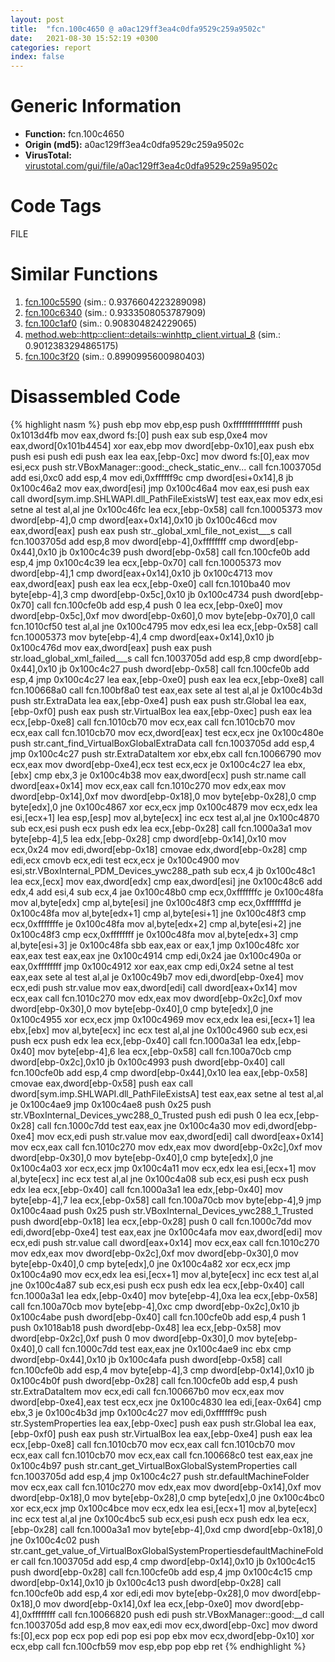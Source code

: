 ```yaml
---
layout: post
title:  "fcn.100c4650 @ a0ac129ff3ea4c0dfa9529c259a9502c"
date:   2021-08-30 15:52:19 +0300
categories: report
index: false
---
```


# Generic Information
- **Function:** fcn.100c4650
- **Origin (md5):** a0ac129ff3ea4c0dfa9529c259a9502c
- **VirusTotal:** [virustotal.com/gui/file/a0ac129ff3ea4c0dfa9529c259a9502c][virustotal_ref]

# Code Tags
<span class="tag" id="FILE">FILE</span>


# Similar Functions

1. [fcn.100c5590][similar_1_ref] (sim.: 0.9376604223289098)
2. [fcn.100c6340][similar_2_ref] (sim.: 0.9333508053787909)
3. [fcn.100c1af0][similar_3_ref] (sim.: 0.908304824229065)
4. [method.web꞉꞉http꞉꞉client꞉꞉details꞉꞉winhttp\_client.virtual\_8][similar_4_ref] (sim.: 0.9012383294865175)
5. [fcn.100c3f20][similar_5_ref] (sim.: 0.8990995600980403)


# Disassembled Code

{% highlight nasm %}
push ebp
mov ebp,esp
push 0xffffffffffffffff
push 0x1013d4fb
mov eax,dword fs:[0]
push eax
sub esp,0xe4
mov eax,dword[0x101b4454]
xor eax,ebp
mov dword[ebp-0x10],eax
push ebx
push esi
push edi
push eax
lea eax,[ebp-0xc]
mov dword fs:[0],eax
mov esi,ecx
push str.VBoxManager::good:_check_static_env...
call fcn.1003705d
add esi,0xc0
add esp,4
mov edi,0xffffff9c
cmp dword[esi+0x14],8
jb 0x100c46a2
mov eax,dword[esi]
jmp 0x100c46a4
mov eax,esi
push eax
call dword[sym.imp.SHLWAPI.dll_PathFileExistsW]
test eax,eax
mov edx,esi
setne al
test al,al
jne 0x100c46fc
lea ecx,[ebp-0x58]
call fcn.10005373
mov dword[ebp-4],0
cmp dword[eax+0x14],0x10
jb 0x100c46cd
mov eax,dword[eax]
push eax
push str._global_xml_file_not_exist___s
call fcn.1003705d
add esp,8
mov dword[ebp-4],0xffffffff
cmp dword[ebp-0x44],0x10
jb 0x100c4c39
push dword[ebp-0x58]
call fcn.100cfe0b
add esp,4
jmp 0x100c4c39
lea ecx,[ebp-0x70]
call fcn.10005373
mov dword[ebp-4],1
cmp dword[eax+0x14],0x10
jb 0x100c4713
mov eax,dword[eax]
push eax
lea ecx,[ebp-0xe0]
call fcn.1010ba40
mov byte[ebp-4],3
cmp dword[ebp-0x5c],0x10
jb 0x100c4734
push dword[ebp-0x70]
call fcn.100cfe0b
add esp,4
push 0
lea ecx,[ebp-0xe0]
mov dword[ebp-0x5c],0xf
mov dword[ebp-0x60],0
mov byte[ebp-0x70],0
call fcn.1010cf50
test al,al
jne 0x100c4795
mov edx,esi
lea ecx,[ebp-0x58]
call fcn.10005373
mov byte[ebp-4],4
cmp dword[eax+0x14],0x10
jb 0x100c476d
mov eax,dword[eax]
push eax
push str.load_global_xml_failed___s
call fcn.1003705d
add esp,8
cmp dword[ebp-0x44],0x10
jb 0x100c4c27
push dword[ebp-0x58]
call fcn.100cfe0b
add esp,4
jmp 0x100c4c27
lea eax,[ebp-0xe0]
push eax
lea ecx,[ebp-0xe8]
call fcn.100668a0
call fcn.100bf8a0
test eax,eax
sete al
test al,al
je 0x100c4b3d
push str.ExtraData
lea eax,[ebp-0xe4]
push eax
push str.Global
lea eax,[ebp-0xf0]
push eax
push str.VirtualBox
lea eax,[ebp-0xec]
push eax
lea ecx,[ebp-0xe8]
call fcn.1010cb70
mov ecx,eax
call fcn.1010cb70
mov ecx,eax
call fcn.1010cb70
mov ecx,dword[eax]
test ecx,ecx
jne 0x100c480e
push str.cant_find_VirtualBoxGlobalExtraData
call fcn.1003705d
add esp,4
jmp 0x100c4c27
push str.ExtraDataItem
xor ebx,ebx
call fcn.10066790
mov ecx,eax
mov dword[ebp-0xe4],ecx
test ecx,ecx
je 0x100c4c27
lea ebx,[ebx]
cmp ebx,3
je 0x100c4b38
mov eax,dword[ecx]
push str.name
call dword[eax+0x14]
mov ecx,eax
call fcn.1010c270
mov edx,eax
mov dword[ebp-0x14],0xf
mov dword[ebp-0x18],0
mov byte[ebp-0x28],0
cmp byte[edx],0
jne 0x100c4867
xor ecx,ecx
jmp 0x100c4879
mov ecx,edx
lea esi,[ecx+1]
lea esp,[esp]
mov al,byte[ecx]
inc ecx
test al,al
jne 0x100c4870
sub ecx,esi
push ecx
push edx
lea ecx,[ebp-0x28]
call fcn.1000a3a1
mov byte[ebp-4],5
lea edx,[ebp-0x28]
cmp dword[ebp-0x14],0x10
mov ecx,0x24
mov edi,dword[ebp-0x18]
cmovae edx,dword[ebp-0x28]
cmp edi,ecx
cmovb ecx,edi
test ecx,ecx
je 0x100c4900
mov esi,str.VBoxInternal_PDM_Devices_ywc288_path
sub ecx,4
jb 0x100c48c1
lea ecx,[ecx]
mov eax,dword[edx]
cmp eax,dword[esi]
jne 0x100c48c6
add edx,4
add esi,4
sub ecx,4
jae 0x100c48b0
cmp ecx,0xfffffffc
je 0x100c48fa
mov al,byte[edx]
cmp al,byte[esi]
jne 0x100c48f3
cmp ecx,0xfffffffd
je 0x100c48fa
mov al,byte[edx+1]
cmp al,byte[esi+1]
jne 0x100c48f3
cmp ecx,0xfffffffe
je 0x100c48fa
mov al,byte[edx+2]
cmp al,byte[esi+2]
jne 0x100c48f3
cmp ecx,0xffffffff
je 0x100c48fa
mov al,byte[edx+3]
cmp al,byte[esi+3]
je 0x100c48fa
sbb eax,eax
or eax,1
jmp 0x100c48fc
xor eax,eax
test eax,eax
jne 0x100c4914
cmp edi,0x24
jae 0x100c490a
or eax,0xffffffff
jmp 0x100c4912
xor eax,eax
cmp edi,0x24
setne al
test eax,eax
sete al
test al,al
je 0x100c49b7
mov edi,dword[ebp-0xe4]
mov ecx,edi
push str.value
mov eax,dword[edi]
call dword[eax+0x14]
mov ecx,eax
call fcn.1010c270
mov edx,eax
mov dword[ebp-0x2c],0xf
mov dword[ebp-0x30],0
mov byte[ebp-0x40],0
cmp byte[edx],0
jne 0x100c4955
xor ecx,ecx
jmp 0x100c4969
mov ecx,edx
lea esi,[ecx+1]
lea ebx,[ebx]
mov al,byte[ecx]
inc ecx
test al,al
jne 0x100c4960
sub ecx,esi
push ecx
push edx
lea ecx,[ebp-0x40]
call fcn.1000a3a1
lea edx,[ebp-0x40]
mov byte[ebp-4],6
lea ecx,[ebp-0x58]
call fcn.100a70cb
cmp dword[ebp-0x2c],0x10
jb 0x100c4993
push dword[ebp-0x40]
call fcn.100cfe0b
add esp,4
cmp dword[ebp-0x44],0x10
lea eax,[ebp-0x58]
cmovae eax,dword[ebp-0x58]
push eax
call dword[sym.imp.SHLWAPI.dll_PathFileExistsA]
test eax,eax
setne al
test al,al
je 0x100c4ae9
jmp 0x100c4ae8
push 0x25
push str.VBoxInternal_Devices_ywc288_0_Trusted
push edi
push 0
lea ecx,[ebp-0x28]
call fcn.1000c7dd
test eax,eax
jne 0x100c4a30
mov edi,dword[ebp-0xe4]
mov ecx,edi
push str.value
mov eax,dword[edi]
call dword[eax+0x14]
mov ecx,eax
call fcn.1010c270
mov edx,eax
mov dword[ebp-0x2c],0xf
mov dword[ebp-0x30],0
mov byte[ebp-0x40],0
cmp byte[edx],0
jne 0x100c4a03
xor ecx,ecx
jmp 0x100c4a11
mov ecx,edx
lea esi,[ecx+1]
mov al,byte[ecx]
inc ecx
test al,al
jne 0x100c4a08
sub ecx,esi
push ecx
push edx
lea ecx,[ebp-0x40]
call fcn.1000a3a1
lea edx,[ebp-0x40]
mov byte[ebp-4],7
lea ecx,[ebp-0x58]
call fcn.100a70cb
mov byte[ebp-4],9
jmp 0x100c4aad
push 0x25
push str.VBoxInternal_Devices_ywc288_1_Trusted
push dword[ebp-0x18]
lea ecx,[ebp-0x28]
push 0
call fcn.1000c7dd
mov edi,dword[ebp-0xe4]
test eax,eax
jne 0x100c4afa
mov eax,dword[edi]
mov ecx,edi
push str.value
call dword[eax+0x14]
mov ecx,eax
call fcn.1010c270
mov edx,eax
mov dword[ebp-0x2c],0xf
mov dword[ebp-0x30],0
mov byte[ebp-0x40],0
cmp byte[edx],0
jne 0x100c4a82
xor ecx,ecx
jmp 0x100c4a90
mov ecx,edx
lea esi,[ecx+1]
mov al,byte[ecx]
inc ecx
test al,al
jne 0x100c4a87
sub ecx,esi
push ecx
push edx
lea ecx,[ebp-0x40]
call fcn.1000a3a1
lea edx,[ebp-0x40]
mov byte[ebp-4],0xa
lea ecx,[ebp-0x58]
call fcn.100a70cb
mov byte[ebp-4],0xc
cmp dword[ebp-0x2c],0x10
jb 0x100c4abe
push dword[ebp-0x40]
call fcn.100cfe0b
add esp,4
push 1
push 0x1018ab18
push dword[ebp-0x48]
lea ecx,[ebp-0x58]
mov dword[ebp-0x2c],0xf
push 0
mov dword[ebp-0x30],0
mov byte[ebp-0x40],0
call fcn.1000c7dd
test eax,eax
jne 0x100c4ae9
inc ebx
cmp dword[ebp-0x44],0x10
jb 0x100c4afa
push dword[ebp-0x58]
call fcn.100cfe0b
add esp,4
mov byte[ebp-4],3
cmp dword[ebp-0x14],0x10
jb 0x100c4b0f
push dword[ebp-0x28]
call fcn.100cfe0b
add esp,4
push str.ExtraDataItem
mov ecx,edi
call fcn.100667b0
mov ecx,eax
mov dword[ebp-0xe4],eax
test ecx,ecx
jne 0x100c4830
lea edi,[eax-0x64]
cmp ebx,3
je 0x100c4b3d
jmp 0x100c4c27
mov edi,0xffffff9c
push str.SystemProperties
lea eax,[ebp-0xec]
push eax
push str.Global
lea eax,[ebp-0xf0]
push eax
push str.VirtualBox
lea eax,[ebp-0xe4]
push eax
lea ecx,[ebp-0xe8]
call fcn.1010cb70
mov ecx,eax
call fcn.1010cb70
mov ecx,eax
call fcn.1010cb70
mov ecx,eax
call fcn.100668c0
test eax,eax
jne 0x100c4b97
push str.cant_get_VirtualBoxGlobalSystemProperties
call fcn.1003705d
add esp,4
jmp 0x100c4c27
push str.defaultMachineFolder
mov ecx,eax
call fcn.1010c270
mov edx,eax
mov dword[ebp-0x14],0xf
mov dword[ebp-0x18],0
mov byte[ebp-0x28],0
cmp byte[edx],0
jne 0x100c4bc0
xor ecx,ecx
jmp 0x100c4bce
mov ecx,edx
lea esi,[ecx+1]
mov al,byte[ecx]
inc ecx
test al,al
jne 0x100c4bc5
sub ecx,esi
push ecx
push edx
lea ecx,[ebp-0x28]
call fcn.1000a3a1
mov byte[ebp-4],0xd
cmp dword[ebp-0x18],0
jne 0x100c4c02
push str.cant_get_value_of_VirtualBoxGlobalSystemPropertiesdefaultMachineFolder
call fcn.1003705d
add esp,4
cmp dword[ebp-0x14],0x10
jb 0x100c4c15
push dword[ebp-0x28]
call fcn.100cfe0b
add esp,4
jmp 0x100c4c15
cmp dword[ebp-0x14],0x10
jb 0x100c4c13
push dword[ebp-0x28]
call fcn.100cfe0b
add esp,4
xor edi,edi
mov byte[ebp-0x28],0
mov dword[ebp-0x18],0
mov dword[ebp-0x14],0xf
lea ecx,[ebp-0xe0]
mov dword[ebp-4],0xffffffff
call fcn.10066820
push edi
push str.VBoxManager::good:__d
call fcn.1003705d
add esp,8
mov eax,edi
mov ecx,dword[ebp-0xc]
mov dword fs:[0],ecx
pop ecx
pop edi
pop esi
pop ebx
mov ecx,dword[ebp-0x10]
xor ecx,ebp
call fcn.100cfb59
mov esp,ebp
pop ebp
ret
{% endhighlight %}


[similar_1_ref]: /report/fcn.100c5590@a0ac129ff3ea4c0dfa9529c259a9502c
[similar_2_ref]: /report/fcn.100c6340@a0ac129ff3ea4c0dfa9529c259a9502c
[similar_3_ref]: /report/fcn.100c1af0@a0ac129ff3ea4c0dfa9529c259a9502c
[similar_4_ref]: /report/method.web꞉꞉http꞉꞉client꞉꞉details꞉꞉winhttp_client.virtual_8@27ac6b5c7fa1ad11790cdc733c25a701
[similar_5_ref]: /report/fcn.100c3f20@a0ac129ff3ea4c0dfa9529c259a9502c
[virustotal_ref]: https://www.virustotal.com/gui/file/a0ac129ff3ea4c0dfa9529c259a9502c